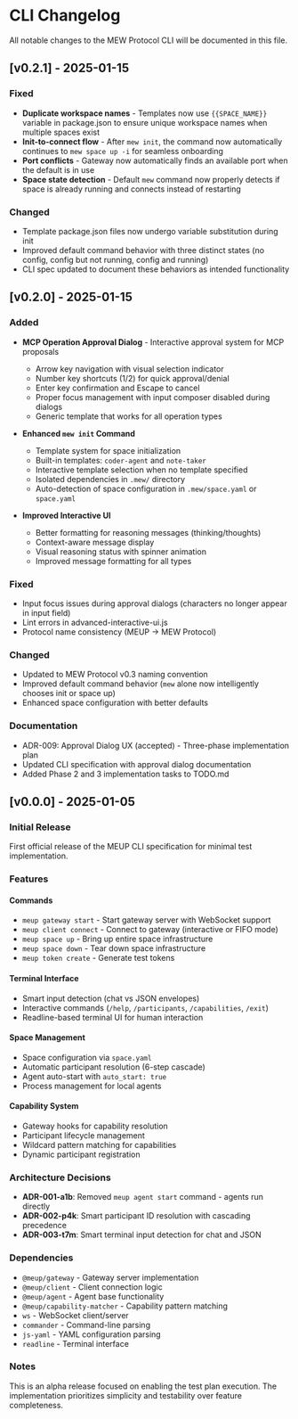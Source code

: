 # CLI Changelog

All notable changes to the MEW Protocol CLI will be documented in this file.

## [v0.2.1] - 2025-01-15

### Fixed
- **Duplicate workspace names** - Templates now use `{{SPACE_NAME}}` variable in package.json to ensure unique workspace names when multiple spaces exist
- **Init-to-connect flow** - After `mew init`, the command now automatically continues to `mew space up -i` for seamless onboarding
- **Port conflicts** - Gateway now automatically finds an available port when the default is in use
- **Space state detection** - Default `mew` command now properly detects if space is already running and connects instead of restarting

### Changed
- Template package.json files now undergo variable substitution during init
- Improved default command behavior with three distinct states (no config, config but not running, config and running)
- CLI spec updated to document these behaviors as intended functionality

## [v0.2.0] - 2025-01-15

### Added
- **MCP Operation Approval Dialog** - Interactive approval system for MCP proposals
  - Arrow key navigation with visual selection indicator
  - Number key shortcuts (1/2) for quick approval/denial
  - Enter key confirmation and Escape to cancel
  - Proper focus management with input composer disabled during dialogs
  - Generic template that works for all operation types

- **Enhanced `mew init` Command**
  - Template system for space initialization
  - Built-in templates: `coder-agent` and `note-taker`
  - Interactive template selection when no template specified
  - Isolated dependencies in `.mew/` directory
  - Auto-detection of space configuration in `.mew/space.yaml` or `space.yaml`

- **Improved Interactive UI**
  - Better formatting for reasoning messages (thinking/thoughts)
  - Context-aware message display
  - Visual reasoning status with spinner animation
  - Improved message formatting for all types

### Fixed
- Input focus issues during approval dialogs (characters no longer appear in input field)
- Lint errors in advanced-interactive-ui.js
- Protocol name consistency (MEUP → MEW Protocol)

### Changed
- Updated to MEW Protocol v0.3 naming convention
- Improved default command behavior (`mew` alone now intelligently chooses init or space up)
- Enhanced space configuration with better defaults

### Documentation
- ADR-009: Approval Dialog UX (accepted) - Three-phase implementation plan
- Updated CLI specification with approval dialog documentation
- Added Phase 2 and 3 implementation tasks to TODO.md

## [v0.0.0] - 2025-01-05

### Initial Release

First official release of the MEUP CLI specification for minimal test implementation.

### Features

#### Commands
- `meup gateway start` - Start gateway server with WebSocket support
- `meup client connect` - Connect to gateway (interactive or FIFO mode)
- `meup space up` - Bring up entire space infrastructure
- `meup space down` - Tear down space infrastructure
- `meup token create` - Generate test tokens

#### Terminal Interface
- Smart input detection (chat vs JSON envelopes)
- Interactive commands (`/help`, `/participants`, `/capabilities`, `/exit`)
- Readline-based terminal UI for human interaction

#### Space Management
- Space configuration via `space.yaml`
- Automatic participant resolution (6-step cascade)
- Agent auto-start with `auto_start: true`
- Process management for local agents

#### Capability System
- Gateway hooks for capability resolution
- Participant lifecycle management
- Wildcard pattern matching for capabilities
- Dynamic participant registration

### Architecture Decisions

- **ADR-001-a1b**: Removed `meup agent start` command - agents run directly
- **ADR-002-p4k**: Smart participant ID resolution with cascading precedence
- **ADR-003-t7m**: Smart terminal input detection for chat and JSON

### Dependencies

- `@meup/gateway` - Gateway server implementation
- `@meup/client` - Client connection logic
- `@meup/agent` - Agent base functionality
- `@meup/capability-matcher` - Capability pattern matching
- `ws` - WebSocket client/server
- `commander` - Command-line parsing
- `js-yaml` - YAML configuration parsing
- `readline` - Terminal interface

### Notes

This is an alpha release focused on enabling the test plan execution. The implementation prioritizes simplicity and testability over feature completeness.